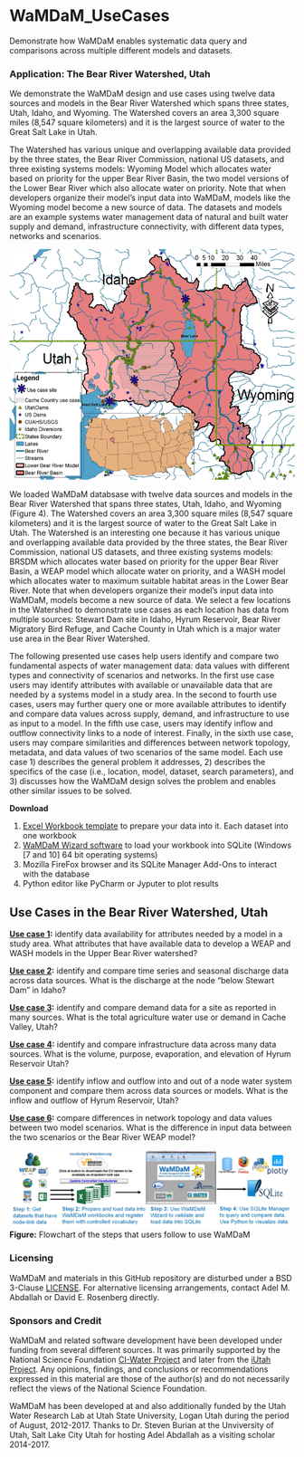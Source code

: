 # WaMDaM_UseCases
Demonstrate how WaMDaM enables systematic data query and comparisons across multiple different models and datasets. 

### Application: The Bear River Watershed, Utah 
We demonstrate the WaMDaM design and use cases using twelve data sources and models in the Bear River Watershed which spans three states, Utah, Idaho, and Wyoming. The Watershed covers an area 3,300 square miles (8,547 square kilometers) and it is the largest source of water to the Great Salt Lake in Utah.    

The Watershed has various unique and overlapping available data provided by the three states, the Bear River Commission, national US datasets, and three existing systems models: Wyoming Model which allocates water based on priority for the upper Bear River Basin, the two model versions of the Lower Bear River which also allocate water on priority. Note that when developers organize their model’s input data into WaMDaM, models like the Wyoming model become a new source of data. The datasets and models are an example systems water management data of natural and built water supply and demand, infrastructure connectivity, with different data types, networks and scenarios. 

<p align="center">
  <img width="528" height="408" src="/UseCases_files/BearWatershed_Presentation.jpg">
</p> 

We loaded WaMDaM databsase with twelve data sources and models in the Bear River Watershed that spans three states, Utah, Idaho, and Wyoming (Figure 4). The Watershed covers an area 3,300 square miles (8,547 square kilometers) and it is the largest source of water to the Great Salt Lake in Utah. The Watershed is an interesting one because it has various unique and overlapping available data provided by the three states, the Bear River Commission, national US datasets, and three existing systems models: BRSDM which allocates water based on priority for the upper Bear River Basin, a WEAP model which allocate water on priority, and a WASH model which allocates water to maximum suitable habitat areas in the Lower Bear River. Note that when developers organize their model’s input data into WaMDaM, models become a new source of data. We select a few locations in the Watershed to demonstrate use cases as each location has data from multiple sources: Stewart Dam site in Idaho, Hyrum Reservoir, Bear River Migratory Bird Refuge, and Cache County in Utah which is a major water use area in the Bear River Watershed.

The following presented use cases help users identify and compare two fundamental aspects of water management data: data values with different types and connectivity of scenarios and networks. In the first use case users may identify attributes with available or unavailable data that are needed by a systems model in a study area. In the second to fourth use cases, users may further query one or more available attributes to identify and compare data values across supply, demand, and infrastructure to use as input to a model. In the fifth use case, users may identify inflow and outflow connectivity links to a node of interest. Finally, in the sixth use case, users may compare similarities and differences between network topology, metadata, and data values of two scenarios of the same model. Each use case 1) describes the general problem it addresses, 2) describes the specifics of the case (i.e., location, model, dataset, search parameters), and 3) discusses how the WaMDaM design solves the problem and enables other similar issues to be solved. 


**Download**
1. [Excel Workbook template](https://github.com/WamdamProject/WaMDaM_UseCases/raw/master/UseCases_files/0WorkbookTemplates/InputData_Template/WaMDaM_InputData_template.xlsm) to prepare your data into it. Each dataset into one workbook
2. [WaMDaM Wizard software](https://github.com/WamdamProject/WaMDaM_Wizard#download-the-wizard-gui-for-windows-7-and-10-64-bit-operating-systems) to load your workbook into SQLite  (Windows [7 and 10] 64 bit operating systems)
3. Mozilla FireFox browser and its SQLite Manager Add-Ons to interact with the database
4. Python editor like PyCharm or Jyputer to plot results

## Use Cases in the Bear River Watershed, Utah 

**[Use case 1](/UseCases_files/9Discussion/UseCase1.md):** identify data availability for attributes needed by a model in a study area. 
What attributes that have available data to develop a WEAP and WASH models in the Upper Bear River watershed?



**[Use case 2](/UseCases_files/9Discussion/UseCase2.md):** identify and compare time series and seasonal discharge data across data sources. 
What is the discharge at the node “below Stewart Dam” in Idaho?




**[Use case 3](/UseCases_files/9Discussion/UseCase3.md):** identify and compare demand data for a site as reported in many sources.
What is the total agriculture water use or demand in Cache Valley, Utah?



**[Use case 4](/UseCases_files/9Discussion/UseCase4.md):** identify and compare infrastructure data across many data sources. 
What is the volume, purpose, evaporation, and elevation of Hyrum Reservoir Utah?



**[Use case 5](/UseCases_files/9Discussion/UseCase5.md):** identify inflow and outflow into and out of a node water system component and compare them across data sources or models.
What is the inflow and outflow of Hyrum Reservoir, Utah? 




**[Use case 6](/UseCases_files/9Discussion/UseCase6.md):** compare differences in network topology and data values between two model scenarios.
What is the difference in input data between the two scenarios or the Bear River WEAP model?

 
 ![](/UseCases_files/UseWaMDaM_workflow.jpg)
**Figure:** Flowchart of the steps that users follow to use WaMDaM   





### Licensing  
WaMDaM and materials in this GitHub repository are disturbed under a BSD 3-Clause [LICENSE](/LICENSE). 
For alternative licensing arrangements, contact Adel M. Abdallah or David E. Rosenberg directly.    


### Sponsors and Credit  
WaMDaM and related software development have been developed under funding from several different sources. It was primarily supported by the National Science Foundation <a href="http://www.nsf.gov/awardsearch/showAward?AWD_ID=1135482" target="_blank">CI-Water Project</a> and later from the <a href="https://www.nsf.gov/awardsearch/showAward?AWD_ID=1208732" target="_blank">iUtah Project</a>. 
Any opinions, findings, and conclusions or recommendations expressed in this material are those of the author(s) and do not necessarily reflect the views of the National Science Foundation.    

WaMDaM has been developed at and also additionally funded by the Utah Water Research Lab at Utah State University, Logan Utah during the period of August, 2012-2017. Thanks to Dr. Steven Burian at the Unviversity of Utah, Salt Lake City Utah for hosting Adel Abdallah as a visiting scholar 2014-2017.  

